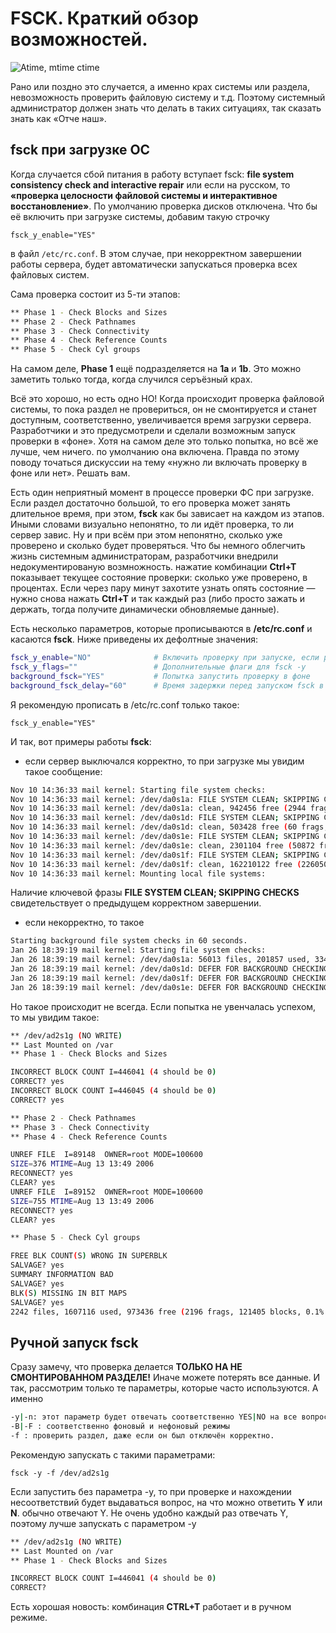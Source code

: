 # FSCK. Краткий обзор возможностей.
![Atime, mtime ctime](/images/Linux/Filesystems/linux-filesystem.jpg 'Atime, mtime ctime')

Рано или поздно это случается, а именно крах системы или раздела, невозможность проверить файловую систему и т.д. Поэтому системный администратор должен знать что делать в таких ситуациях, так сказать знать как «Отче наш».

## fsck при загрузке ОС
Когда случается сбой питания в работу вступает fsck: **file system consistency check and interactive repair** или если на русском, то **«проверка целосности файловой системы и интерактивное восстановление»**. По умолчанию проверка дисков отключена. Что бы её включить при загрузке системы, добавим такую строчку

    fsck_y_enable="YES"

в файл `/etc/rc.conf`. В этом случае, при некорректном завершении работы сервера, будет автоматически запускаться проверка всех файловых систем.

Сама проверка состоит из 5-ти этапов:

```bash
** Phase 1 - Check Blocks and Sizes
** Phase 2 - Check Pathnames
** Phase 3 - Check Connectivity
** Phase 4 - Check Reference Counts
** Phase 5 - Check Cyl groups
```
На самом деле, **Phase 1** ещё подразделяется на **1a** и **1b**. Это можно заметить только тогда, когда случился серъёзный крах.

Всё это хорошо, но есть одно НО! Когда происходит проверка файловой системы, то пока раздел не провериться, он не смонтируется и станет доступным, соответственно, увеличивается время загрузки сервера. Разработчики и это предусмотрели и сделали возможным запуск проверки в «фоне». Хотя на самом деле это только попытка, но всё же лучше, чем ничего. по умолчанию она включена. Правда по этому поводу точаться дискуссии на тему «нужно ли включать проверку в фоне или нет». Решать вам.

Есть один неприятный момент в процессе проверки ФС при загрузке. Если раздел достаточно большой, то его проверка может занять длительное время, при этом, **fsck** как бы зависает на каждом из этапов. Иными словами визуально непонятно, то ли идёт проверка, то ли сервер завис. Ну и при всём при этом непонятно, сколько уже проверено и сколько будет проверяться. Что бы немного облегчить жизнь системным администраторам, разработчики внедрили недокументированую возмножность. нажатие комбинации **Ctrl+T** показывает текущее состояние проверки: сколько уже проверено, в процентах. Если через пару минут захотите узнать опять состояние — нужно снова нажать **Ctrl+T** и так каждый раз (либо просто зажать и держать, тогда получите динамически обновляемые данные).

Есть несколько параметров, которые прописываются в **/etc/rc.conf** и касаются **fsck**. Ниже приведены их дефолтные значения:

```bash
fsck_y_enable="NO"              # Включить проверку при запуске, если работа была завершена некорректно.
fsck_y_flags=""                 # Дополнительные флаги для fsck -y
background_fsck="YES"           # Попытка запустить проверку в фоне
background_fsck_delay="60"      # Время задержки перед запуском fsck в фоне.
```
Я рекомендую прописать в /etc/rc.conf только такое:

    fsck_y_enable="YES"

И так, вот примеры работы **fsck**:

- если сервер выключался корректно, то при загрузке мы увидим такое сообщение:

```bash
Nov 10 14:36:33 mail kernel: Starting file system checks:
Nov 10 14:36:33 mail kernel: /dev/da0s1a: FILE SYSTEM CLEAN; SKIPPING CHECKS
Nov 10 14:36:33 mail kernel: /dev/da0s1a: clean, 942456 free (2944 frags, 117439 blocks, 0.3% fragmentation)
Nov 10 14:36:33 mail kernel: /dev/da0s1d: FILE SYSTEM CLEAN; SKIPPING CHECKS
Nov 10 14:36:33 mail kernel: /dev/da0s1d: clean, 503428 free (60 frags, 62921 blocks, 0.0% fragmentation)
Nov 10 14:36:33 mail kernel: /dev/da0s1e: FILE SYSTEM CLEAN; SKIPPING CHECKS
Nov 10 14:36:33 mail kernel: /dev/da0s1e: clean, 2301104 free (50872 frags, 281279 blocks, 1.0% fragmentation)
Nov 10 14:36:33 mail kernel: /dev/da0s1f: FILE SYSTEM CLEAN; SKIPPING CHECKS
Nov 10 14:36:33 mail kernel: /dev/da0s1f: clean, 162210122 free (2260506 frags, 19993702 blocks, 0.5% fragmentation)
Nov 10 14:36:33 mail kernel: Mounting local file systems:
```
Наличие ключевой фразы **FILE SYSTEM CLEAN; SKIPPING CHECKS** свидетельствует о предыдущем корректном завершении.

- если некорректно, то такое

```bash
Starting background file system checks in 60 seconds.
Jan 26 18:39:19 mail kernel: Starting file system checks:
Jan 26 18:39:19 mail kernel: /dev/da0s1a: 56013 files, 201857 used, 3349718 free (1702 frags, 418502 blocks, 0.0% fragmentation)
Jan 26 18:39:19 mail kernel: /dev/da0s1d: DEFER FOR BACKGROUND CHECKING
Jan 26 18:39:19 mail kernel: /dev/da0s1f: DEFER FOR BACKGROUND CHECKING
Jan 26 18:39:19 mail kernel: /dev/da0s1e: DEFER FOR BACKGROUND CHECKING
```
Но такое происходит не всегда. Если попытка не увенчалась успехом, то мы увидим такое:

```bash
** /dev/ad2s1g (NO WRITE)
** Last Mounted on /var
** Phase 1 - Check Blocks and Sizes

INCORRECT BLOCK COUNT I=446041 (4 should be 0)
CORRECT? yes
INCORRECT BLOCK COUNT I=446045 (4 should be 0)
CORRECT? yes

** Phase 2 - Check Pathnames
** Phase 3 - Check Connectivity
** Phase 4 - Check Reference Counts

UNREF FILE  I=89148  OWNER=root MODE=100600
SIZE=376 MTIME=Aug 13 13:49 2006
RECONNECT? yes
CLEAR? yes
UNREF FILE  I=89152  OWNER=root MODE=100600
SIZE=755 MTIME=Aug 13 13:49 2006
RECONNECT? yes
CLEAR? yes

** Phase 5 - Check Cyl groups

FREE BLK COUNT(S) WRONG IN SUPERBLK
SALVAGE? yes
SUMMARY INFORMATION BAD
SALVAGE? yes
BLK(S) MISSING IN BIT MAPS
SALVAGE? yes
2242 files, 1607116 used, 973436 free (2196 frags, 121405 blocks, 0.1% fragmentation)
```

## Ручной запуск fsck
Сразу замечу, что проверка делается **ТОЛЬКО НА НЕ СМОНТИРОВАННОМ РАЗДЕЛЕ!** Иначе можете потерять все данные.
И так, рассмотрим только те параметры, которые часто используются. А именно

```bash
-y|-n: этот параметр будет отвечать соответственно YES|NO на все вопросы при возникновении несоответствий.
-B|-F : соответственно фоновый и нефоновый режимы
-f : проверить раздел, даже если он был отключён корректно.
```
Рекомендую запускать с такими параметрами:

    fsck -y -f /dev/ad2s1g

Если запустить без параметра -y, то при проверке и нахождении несоответствий будет выдаваться вопрос, на что можно ответить **Y** или **N**. обычно отвечают Y. Не очень удобно каждый раз отвечать Y, поэтому лучше запускать с параметром -y

```bash
** /dev/ad2s1g (NO WRITE)
** Last Mounted on /var
** Phase 1 - Check Blocks and Sizes

INCORRECT BLOCK COUNT I=446041 (4 should be 0)
CORRECT?
```
Есть хорошая новость: комбинация **CTRL+T** работает и в ручном режиме.
